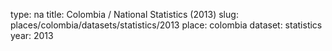 type: na
title: Colombia / National Statistics (2013)
slug: places/colombia/datasets/statistics/2013
place: colombia
dataset: statistics
year: 2013
